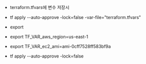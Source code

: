 - terraform.tfvars에 변수 저장시
- tf apply --auto-approve -lock=false -var-file="terraform.tfvars"

- export
- export TF_VAR_aws_region=us-east-1
- export TF_VAR_ec2_ami=ami-0cff7528ff583bf9a
- tf apply --auto-approve -lock=false
